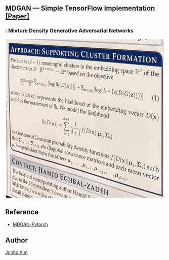 ## MDGAN &mdash; Simple TensorFlow Implementation [[Paper]](https://arxiv.org/abs/1811.00152)
### : Mixture Density Generative Adversarial Networks

<div align="center">
  <img src="./assets/teaser.png" width=500px height=500px>
</div>

## Reference
* [MDGAN-Pytorch](https://github.com/haihabi/MD-GAN)


## Author
[Junho Kim](http://bit.ly/jhkim_ai)
